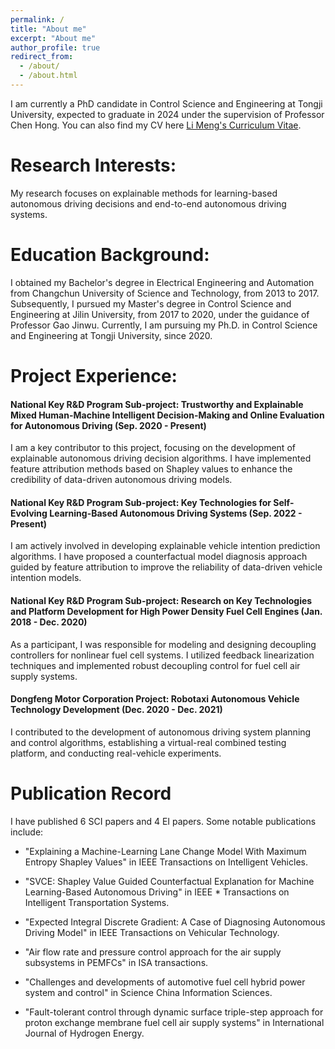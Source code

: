 ```yaml
---
permalink: /
title: "About me"
excerpt: "About me"
author_profile: true
redirect_from: 
  - /about/
  - /about.html
---
```






I am currently a PhD candidate in Control Science and Engineering at Tongji University, expected to graduate in 2024 under the supervision of Professor Chen Hong. You can also find my CV here [Li Meng's Curriculum Vitae](../assets/curriculum_vitae.pdf).

Research Interests:
======
My research focuses on explainable methods for learning-based autonomous driving decisions and end-to-end autonomous driving systems.

Education Background:
======
I obtained my Bachelor's degree in Electrical Engineering and Automation from Changchun University of Science and Technology, from 2013 to 2017.
Subsequently, I pursued my Master's degree in Control Science and Engineering at Jilin University, from 2017 to 2020, under the guidance of Professor Gao Jinwu.
Currently, I am pursuing my Ph.D. in Control Science and Engineering at Tongji University, since 2020.



Project Experience:
======

#### National Key R&D Program Sub-project: Trustworthy and Explainable Mixed Human-Machine Intelligent Decision-Making and Online Evaluation for Autonomous Driving (Sep. 2020 - Present)
I am a key contributor to this project, focusing on the development of explainable autonomous driving decision algorithms. I have implemented feature attribution methods based on Shapley values to enhance the credibility of data-driven autonomous driving models.

#### National Key R&D Program Sub-project: Key Technologies for Self-Evolving Learning-Based Autonomous Driving Systems (Sep. 2022 - Present)

 I am actively involved in developing explainable vehicle intention prediction algorithms. I have proposed a counterfactual model diagnosis approach guided by feature attribution to improve the reliability of data-driven vehicle intention models.
####  National Key R&D Program Sub-project: Research on Key Technologies and Platform Development for High Power Density Fuel Cell Engines (Jan. 2018 - Dec. 2020)

As a participant, I was responsible for modeling and designing decoupling controllers for nonlinear fuel cell systems. I utilized feedback linearization techniques and implemented robust decoupling control for fuel cell air supply systems.
#### Dongfeng Motor Corporation Project: Robotaxi Autonomous Vehicle Technology Development  (Dec. 2020 - Dec. 2021)

I contributed to the development of autonomous driving system planning and control algorithms, establishing a virtual-real combined testing platform, and conducting real-vehicle experiments.

Publication Record
======
I have published 6 SCI papers and 4 EI papers. Some notable publications include:

* "Explaining a Machine-Learning Lane Change Model With Maximum Entropy Shapley Values" in IEEE Transactions on Intelligent Vehicles.
* "SVCE: Shapley Value Guided Counterfactual Explanation for Machine Learning-Based Autonomous Driving" in IEEE * Transactions on Intelligent Transportation Systems.
* "Expected Integral Discrete Gradient: A Case of Diagnosing Autonomous Driving Model" in IEEE Transactions on Vehicular Technology.

* "Air flow rate and pressure control approach for the air supply subsystems in PEMFCs" in ISA transactions.
* "Challenges and developments of automotive fuel cell hybrid power system and control" in Science China Information Sciences.
* "Fault-tolerant control through dynamic surface triple-step approach for proton exchange membrane fuel cell air supply systems" in International Journal of Hydrogen Energy.
